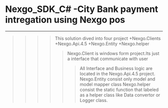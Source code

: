 # Nexgo_SDK_C# -City Bank payment intregation using Nexgo pos
___
>>>>This solution dived into four project
+Nexgo.Clients
+Nexgo.Api.4.5
+Nexgo.Entity
+Nexgo.helper
>>>>>Nexgo.Client is windows form project.Its just a interface that communicate with user
>>>>>>All Interface and Business logic  are located in the Nexgo.Api.4.5 project.
>>>>>Nexgo.Entity consist only model and model mapper class
>>>>>>Nexgo.helper consist the static function that labeled as a helper class like Data convertor or Logger class.
